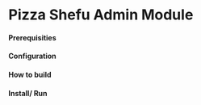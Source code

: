 
# Pizza Shefu Admin Module

#### Prerequisities

#### Configuration

#### How to build 

#### Install/ Run
